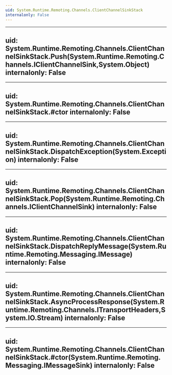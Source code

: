```yaml
---
uid: System.Runtime.Remoting.Channels.ClientChannelSinkStack
internalonly: False
---
```


---
uid: System.Runtime.Remoting.Channels.ClientChannelSinkStack.Push(System.Runtime.Remoting.Channels.IClientChannelSink,System.Object)
internalonly: False
---

---
uid: System.Runtime.Remoting.Channels.ClientChannelSinkStack.#ctor
internalonly: False
---

---
uid: System.Runtime.Remoting.Channels.ClientChannelSinkStack.DispatchException(System.Exception)
internalonly: False
---

---
uid: System.Runtime.Remoting.Channels.ClientChannelSinkStack.Pop(System.Runtime.Remoting.Channels.IClientChannelSink)
internalonly: False
---

---
uid: System.Runtime.Remoting.Channels.ClientChannelSinkStack.DispatchReplyMessage(System.Runtime.Remoting.Messaging.IMessage)
internalonly: False
---

---
uid: System.Runtime.Remoting.Channels.ClientChannelSinkStack.AsyncProcessResponse(System.Runtime.Remoting.Channels.ITransportHeaders,System.IO.Stream)
internalonly: False
---

---
uid: System.Runtime.Remoting.Channels.ClientChannelSinkStack.#ctor(System.Runtime.Remoting.Messaging.IMessageSink)
internalonly: False
---
